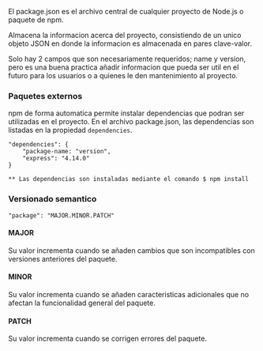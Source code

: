 El package.json es el archivo central de cualquier proyecto de Node.js o paquete de npm.

Almacena la informacion acerca del proyecto, consistiendo de un unico objeto JSON en donde la informacion es almacenada en pares clave-valor.

Solo hay 2 campos que son necesariamente requeridos; name y version, pero es una buena practica añadir informacion que pueda ser util en el futuro para los usuarios o a quienes le den mantenimiento al proyecto.

### Paquetes externos

npm de forma automatica permite instalar dependencias que podran ser utilizadas en el proyecto. En el archivo package.json, las dependencias son listadas en la propiedad `dependencies`.

    "dependencies": {
        "package-name: "version",
        "express": "4.14.0"
    }

    ** Las dependencias son instaladas mediante el comando $ npm install

### Versionado semantico

    "package": "MAJOR.MINOR.PATCH"

#### MAJOR

Su valor incrementa cuando se añaden cambios que son incompatibles con versiones anteriores del paquete.

#### MINOR

Su valor incrementa cuando se añaden caracteristicas adicionales que no afectan la funcionalidad general del paquete.

#### PATCH

Su valor incrementa cuando se corrigen errores del paquete.